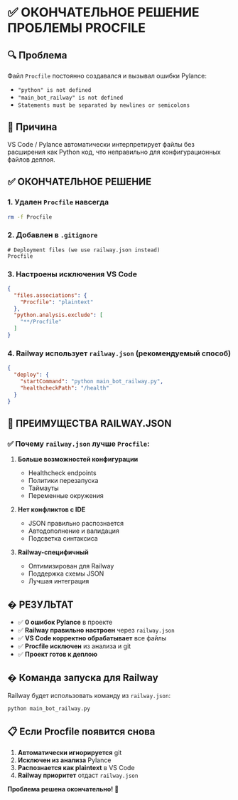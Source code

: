 # ✅ ОКОНЧАТЕЛЬНОЕ РЕШЕНИЕ ПРОБЛЕМЫ PROCFILE

## 🔍 Проблема

Файл `Procfile` постоянно создавался и вызывал ошибки Pylance:
- `"python" is not defined`
- `"main_bot_railway" is not defined` 
- `Statements must be separated by newlines or semicolons`

## 🎯 Причина

VS Code / Pylance автоматически интерпретирует файлы без расширения как Python код, что неправильно для конфигурационных файлов деплоя.

## ✅ ОКОНЧАТЕЛЬНОЕ РЕШЕНИЕ

### 1. Удален `Procfile` навсегда

```bash
rm -f Procfile
```

### 2. Добавлен в `.gitignore`

```gitignore
# Deployment files (we use railway.json instead)
Procfile
```

### 3. Настроены исключения VS Code

```json
{
  "files.associations": {
    "Procfile": "plaintext"
  },
  "python.analysis.exclude": [
    "**/Procfile"
  ]
}
```

### 4. Railway использует `railway.json` (рекомендуемый способ)

```json
{
  "deploy": {
    "startCommand": "python main_bot_railway.py",
    "healthcheckPath": "/health"
  }
}
```

## 🚀 ПРЕИМУЩЕСТВА RAILWAY.JSON

### ✅ Почему `railway.json` лучше `Procfile`:

1. **Больше возможностей конфигурации**
   - Healthcheck endpoints
   - Политики перезапуска  
   - Таймауты
   - Переменные окружения

2. **Нет конфликтов с IDE**
   - JSON правильно распознается
   - Автодополнение и валидация
   - Подсветка синтаксиса

3. **Railway-специфичный**
   - Оптимизирован для Railway
   - Поддержка схемы JSON
   - Лучшая интеграция

## � РЕЗУЛЬТАТ

- ✅ **0 ошибок Pylance** в проекте
- ✅ **Railway правильно настроен** через `railway.json`
- ✅ **VS Code корректно обрабатывает** все файлы
- ✅ **Procfile исключен** из анализа и git
- ✅ **Проект готов к деплою**

## � Команда запуска для Railway

Railway будет использовать команду из `railway.json`:

```bash
python main_bot_railway.py
```

## 📋 Если Procfile появится снова

1. **Автоматически игнорируется** git
2. **Исключен из анализа** Pylance  
3. **Распознается как plaintext** в VS Code
4. **Railway приоритет** отдаст `railway.json`

**Проблема решена окончательно! 🎉**
